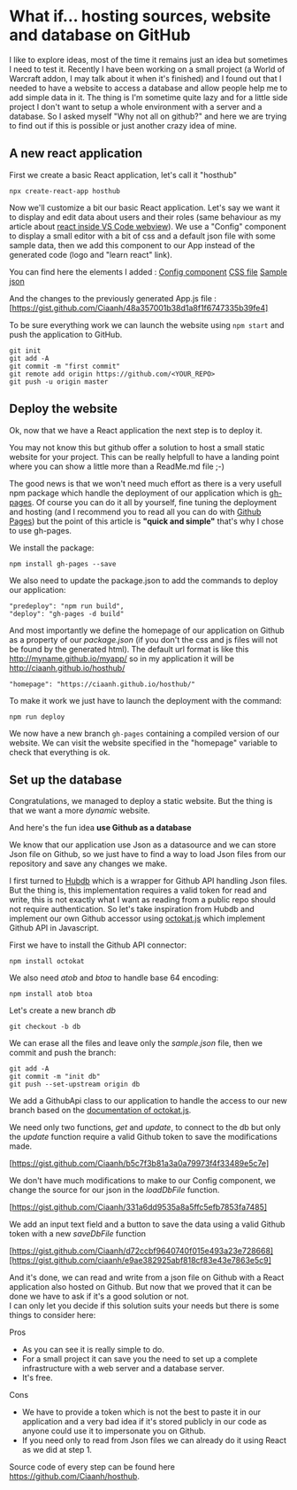 # What if… hosting sources, website and database on GitHub

I like to explore ideas, most of the time it remains just an idea but sometimes I need to test it.
Recently I have been working on a small project (a World of Warcraft addon, I may talk about it when it's finished) and I found out that I needed to have a website to access a database and allow people help me to add simple data in it.
The thing is I'm sometime quite lazy and for a little side project I don't want to setup a whole environment with a server and a database. So I asked myself "Why not all on github?" and here we are trying to find out if this is possible or just another crazy idea of mine.

## A new react application

First we create a basic React application, let's call it "hosthub"

```
npx create-react-app hosthub
```

Now we'll customize a bit our basic React application.
Let's say we want it to display and edit data about users and their roles (same behaviour as my article about [react inside VS Code webview](https://medium.com/younited-tech-blog/reactception-extending-vs-code-extension-with-webviews-and-react-12be2a5898fd)).
We use a "Config" component to display a small editor with a bit of css and a default json file with some sample data, then we add this component to our App instead of the generated code (logo and "learn react" link).

You can find here the elements I added :
[Config component](https://gist.github.com/Ciaanh/917d6a035c8a5530f8580e6960fa701c)
[CSS file](https://gist.github.com/ciaanh/ed8a1d2347fd54a95922ceee5e2ecc41)
[Sample json](https://gist.github.com/Ciaanh/9a018bba4f316babef3b04331578f570)

And the changes to the previously generated App.js file :
[https://gist.github.com/Ciaanh/48a357001b38d1a8f1f6747335b39fe4]

To be sure everything work we can launch the website using `npm start` and push the application to GitHub.

```
git init
git add -A
git commit -m "first commit"
git remote add origin https://github.com/<YOUR_REPO>
git push -u origin master
```

## Deploy the website

Ok, now that we have a React application the next step is to deploy it.

You may not know this but github offer a solution to host a small static website for your project. This can be really helpfull to have a landing point where you can show a little more than a ReadMe.md file ;-)

The good news is that we won't need much effort as there is a very usefull npm package which handle the deployment of our application which is [gh-pages](https://github.com/tschaub/gh-pages).
Of course you can do it all by yourself, fine tuning the deployment and hosting (and I recommend you to read all you can do with [Github Pages](https://pages.github.com/)) but the point of this article is **"quick and simple"** that's why I chose to use gh-pages.

We install the package:

`npm install gh-pages --save`

We also need to update the package.json to add the commands to deploy our application:

```
"predeploy": "npm run build",
"deploy": "gh-pages -d build"
```

And most importantly we define the homepage of our application on Github as a property of our _package.json_ (if you don't the css and js files will not be found by the generated html). The default url format is like this <http://myname.github.io/myapp/> so in my application it will be <http://ciaanh.github.io/hosthub/>

```
"homepage": "https://ciaanh.github.io/hosthub/"
```

To make it work we just have to launch the deployment with the command:

`npm run deploy`

We now have a new branch `gh-pages` containing a compiled version of our website. We can visit the website specified in the "homepage" variable to check that everything is ok.

## Set up the database

Congratulations, we managed to deploy a static website. But the thing is that we want a more _dynamic_ website.

And here's the fun idea **use Github as a database**

We know that our application use Json as a datasource and we can store Json file on Github, so we just have to find a way to load Json files from our repository and save any changes we make.

I first turned to [Hubdb](https://github.com/mapbox/hubdb) which is a wrapper for Github API handling Json files. But the thing is, this implementation requires a valid token for read and write, this is not exactly what I want as reading from a public repo should not require authentication.
So let's take inspiration from Hubdb and implement our own Github accessor using [octokat.js](https://github.com/philschatz/octokat.js/) which implement Github API in Javascript.

First we have to install the Github API connector:

`npm install octokat`

We also need _atob_ and _btoa_ to handle base 64 encoding:

`npm install atob btoa`

Let's create a new branch _db_

`git checkout -b db`

We can erase all the files and leave only the _sample.json_ file, then we commit and push the branch:

```
git add -A
git commit -m "init db"
git push --set-upstream origin db
```


We add a GithubApi class to our application to handle the access to our new branch based on the [documentation of octokat.js](https://github.com/philschatz/octokat.js/#readwriteremove-a-file).

We need only two functions, _get_ and _update_, to connect to the db but only the _update_ function require a valid Github token to save the modifications made.

[https://gist.github.com/Ciaanh/b5c7f3b81a3a0a79973f4f33489e5c7e]

We don't have much modifications to make to our Config component, we change the source for our json in the _loadDbFile_ function.

[https://gist.github.com/Ciaanh/331a6dd9535a8a5ffc5efb7853fa7485]

We add an input text field and a button to save the data using a valid Github token with a new _saveDbFile_ function

[https://gist.github.com/Ciaanh/d72ccbf9640740f015e493a23e728668][https://gist.github.com/ciaanh/e9ae382925abf818cf83e43e7863e5c9]

And it's done, we can read and write from a json file on Github with a React application also hosted on Github.
But now that we proved that it can be done we have to ask if it's a good solution or not.  
I can only let you decide if this solution suits your needs but there is some things to consider here:

Pros

- As you can see it is really simple to do.
- For a small project it can save you the need to set up a complete infrastructure with a web server and a database server.
- It's free.

Cons

- We have to provide a token which is not the best to paste it in our application and a very bad idea if it's stored publicly in our code as anyone could use it to impersonate you on Github.
- If you need only to read from Json files we can already do it using React as we did at step 1.


Source code of every step can be found here https://github.com/Ciaanh/hosthub.